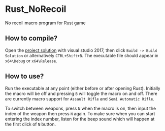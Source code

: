 # Rust_NoRecoil
No recoil macro program for Rust game

## How to compile?
Open the [project solution](no_recoil.sln) with visual studio 2017, 
then click ```Build -> Build Solution``` or alternatively ```CTRL+Shift+B```.
The executable file should appear in ```x64\Debug``` or ```x64\Release```.

## How to use?
Run the executable at any point (either before or after opening Rust).
Initially the macro will be off and pressing ```B``` will toggle the
macro on and off. There are currently macro support for ```Assault Rifle```
and ```Semi Automatic Rifle```. 

To switch between weapons, press ```N``` when the macro is on, then input
the index of the weapon then press ```N``` again. To make sure when you can
start entering the index number, listen for the beep sound which will happen
at the first click of ```N``` button.
